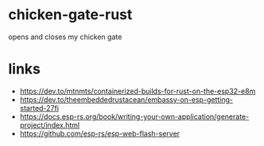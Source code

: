 # chicken-gate-rust
opens and closes my chicken gate

# links
- https://dev.to/mtnmts/containerized-builds-for-rust-on-the-esp32-e8m
- https://dev.to/theembeddedrustacean/embassy-on-esp-getting-started-27fi
- https://docs.esp-rs.org/book/writing-your-own-application/generate-project/index.html
- https://github.com/esp-rs/esp-web-flash-server
